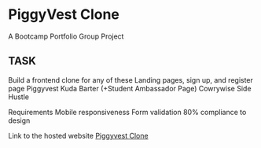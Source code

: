 # PiggyVest Clone
 A Bootcamp Portfolio Group Project


## TASK

Build a frontend clone for any of these Landing pages, sign up, and register page
 Piggyvest
 Kuda
 Barter (+Student Ambassador Page)
 Cowrywise
 Side Hustle

Requirements
 Mobile responsiveness
 Form validation
 80% compliance to design


Link to the hosted website [Piggyvest Clone](https://piggyvest-cloner.netlify.app/)
